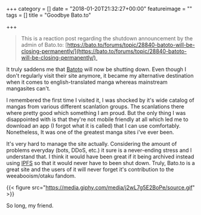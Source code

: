 +++
category = []
date = "2018-01-20T21:32:27+00:00"
featureimage = ""
tags = []
title = "Goodbye Bato.to"

+++
> This is a reaction post regarding the shutdown announcement by the admin of Bato.to: [https://bato.to/forums/topic/28840-batoto-will-be-closing-permanently/](https://bato.to/forums/topic/28840-batoto-will-be-closing-permanently/) 

It truly saddens me that [Batoto](http://bato.to) will now be shutting down. Even though I don't regularly visit their site anymore, it became my alternative destination when it comes to english-translated manga whereas mainstream mangasites can't. 

I remembered the first time I visited it, I was shocked by it's wide catalog of mangas from various different scanlation groups. The scanlations there where pretty good which something I am proud. But the only thing I was disappointed with is that they're not mobile friendly at all which led me to download an app (I forgot what it is called) that I can use comfortably. Nonetheless, It was one of the greatest manga sites i've ever been. 

It's very hard to manage the site actually. Considering the amount of problems everyday (bots, DDoS, etc.) it sure is a never-ending stress and I understand that. I think it would have been great if it being archived instead using [IPFS](https://ipfs.org) so that it would never have to been shut down. Truly, Bato.to is a great site and the users of it will never forget it's contribution to the weeabooism/otaku fandom.   

{{< figure src="https://media.giphy.com/media/j2wL7g5E2BoPe/source.gif" >}}

So long, my friend.